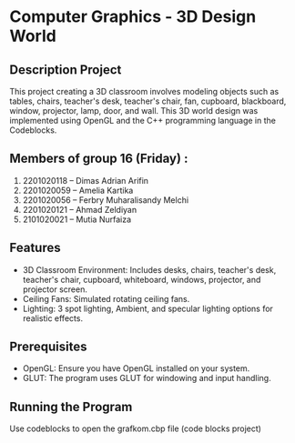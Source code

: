# Computer Graphics - 3D Design World
## Description Project
This project creating a 3D classroom involves modeling objects such as tables, chairs, teacher's desk, teacher's chair, fan, cupboard, blackboard, window, projector, lamp, door, and wall. This 3D world design was implemented using OpenGL and the C++ programming language in the Codeblocks.

## Members of group 16 (Friday) :
1. 2201020118 – Dimas Adrian Arifin
2. 2201020059 – Amelia Kartika
3. 2201020056 – Ferbry Muharalisandy Melchi
4. 2201020121 – Ahmad Zeldiyan
5. 2101020021 – Mutia Nurfaiza


## Features
+ 3D Classroom Environment: Includes desks, chairs, teacher's desk, teacher's chair, cupboard, whiteboard, windows, projector, and projector screen.
+ Ceiling Fans: Simulated rotating ceiling fans.
+ Lighting: 3 spot lighting, Ambient, and specular lighting options for realistic effects.

## Prerequisites
+ OpenGL: Ensure you have OpenGL installed on your system.
+ GLUT: The program uses GLUT for windowing and input handling.

## Running the Program
Use codeblocks to open the grafkom.cbp file (code blocks project)

